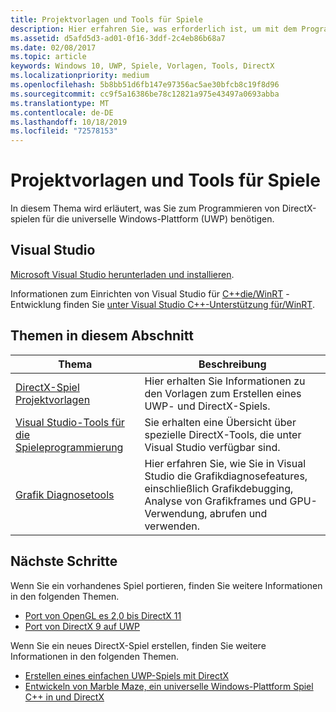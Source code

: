 ```yaml
---
title: Projektvorlagen und Tools für Spiele
description: Hier erfahren Sie, was erforderlich ist, um mit dem Programmieren von DirectX-Spielen für die Universelle Windows-Plattform (UWP) beginnen zu können.
ms.assetid: d5afd5d3-ad01-0f16-3ddf-2c4eb86b68a7
ms.date: 02/08/2017
ms.topic: article
keywords: Windows 10, UWP, Spiele, Vorlagen, Tools, DirectX
ms.localizationpriority: medium
ms.openlocfilehash: 5b8bb51d6fb147e97356ac5ae30bfcb8c19f8d96
ms.sourcegitcommit: cc9f5a16386be78c12821a975e43497a0693abba
ms.translationtype: MT
ms.contentlocale: de-DE
ms.lasthandoff: 10/18/2019
ms.locfileid: "72578153"
---
```

# <a name="project-templates-and-tools-for-games"></a>Projektvorlagen und Tools für Spiele

In diesem Thema wird erläutert, was Sie zum Programmieren von DirectX-spielen für die universelle Windows-Plattform (UWP) benötigen.

## <a name="visual-studio"></a>Visual Studio

[Microsoft Visual Studio herunterladen und installieren](https://visualstudio.microsoft.com/downloads/).

Informationen zum Einrichten von Visual Studio für [ C++die/WinRT](/windows/uwp/cpp-and-winrt-apis/) -Entwicklung finden Sie [unter Visual Studio C++-Unterstützung für/WinRT](/windows/uwp/cpp-and-winrt-apis/intro-to-using-cpp-with-winrt#visual-studio-support-for-cwinrt-xaml-the-vsix-extension-and-the-nuget-package).

## <a name="topics-in-this-section"></a>Themen in diesem Abschnitt

|Thema|Beschreibung|
|-|-|
|[DirectX-Spiel Projektvorlagen](user-interface.md)|Hier erhalten Sie Informationen zu den Vorlagen zum Erstellen eines UWP- und DirectX-Spiels.|
|[Visual Studio-Tools für die Spieleprogrammierung](set-up-visual-studio-for-game-development.md)|Sie erhalten eine Übersicht über spezielle DirectX-Tools, die unter Visual Studio verfügbar sind.|
|[Grafik Diagnosetools](use-the-directx-runtime-and-visual-studio-graphics-diagnostic-features.md)|Hier erfahren Sie, wie Sie in Visual Studio die Grafikdiagnosefeatures, einschließlich Grafikdebugging, Analyse von Grafikframes und GPU-Verwendung, abrufen und verwenden.|

## <a name="next-steps"></a>Nächste Schritte

Wenn Sie ein vorhandenes Spiel portieren, finden Sie weitere Informationen in den folgenden Themen.

- [Port von OpenGL es 2,0 bis DirectX 11](port-from-opengl-es-2-0-to-directx-11-1.md)
- [Port von DirectX 9 auf UWP](porting-your-directx-9-game-to-windows-store.md)

Wenn Sie ein neues DirectX-Spiel erstellen, finden Sie weitere Informationen in den folgenden Themen.

- [Erstellen eines einfachen UWP-Spiels mit DirectX](tutorial--create-your-first-uwp-directx-game.md)
- [Entwickeln von Marble Maze, ein universelle Windows-Plattform Spiel C++ in und DirectX](developing-marble-maze-a-windows-store-game-in-cpp-and-directx.md)